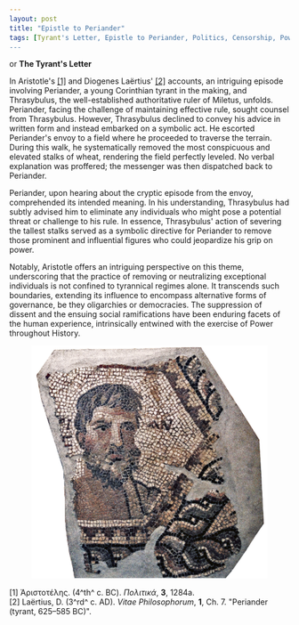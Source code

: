 ```yaml
---
layout: post
title: "Epistle to Periander"
tags: [Tyrant's Letter, Epistle to Periander, Politics, Censorship, Power Dynamics]
---
```


or **The Tyrant's Letter**

In Aristotle's <a href = "https://www.perseus.tufts.edu/hopper/text?doc=Perseus:text:1999.01.0058:book=3:section=1284a&highlight=periander" target="_blank">[1]</a> and Diogenes Laërtius' <a href = "https://penelope.uchicago.edu/Thayer/E/Roman/Texts/Diogenes_Laertius/Lives_of_the_Eminent_Philosophers/1/Periander*.html" target="_blank">[2]</a> accounts, an intriguing episode involving Periander, a young Corinthian tyrant in the making, and Thrasybulus, the well-established authoritative ruler of Miletus, unfolds. Periander, facing the challenge of maintaining effective rule, sought counsel from Thrasybulus. However, Thrasybulus declined to convey his advice in written form and instead embarked on a symbolic act. He escorted Periander's envoy to a field where he proceeded to traverse the terrain. During this walk, he systematically removed the most conspicuous and elevated stalks of wheat, rendering the field perfectly leveled. No verbal explanation was proffered; the messenger was then dispatched back to Periander.

Periander, upon hearing about the cryptic episode from the envoy, comprehended its intended meaning. In his understanding, Thrasybulus had subtly advised him to eliminate any individuals who might pose a potential threat or challenge to his rule. In essence, Thrasybulus' action of severing the tallest stalks served as a symbolic directive for Periander to remove those prominent and influential figures who could jeopardize his grip on power.

Notably, Aristotle offers an intriguing perspective on this theme, underscoring that the practice of removing or neutralizing exceptional individuals is not confined to tyrannical regimes alone. It transcends such boundaries, extending its influence to encompass alternative forms of governance, be they oligarchies or democracies. The suppression of dissent and the ensuing social ramifications have been enduring facets of the human experience, intrinsically entwined with the exercise of Power throughout History.

<figure>
	<img src="/images/periander_mosaic.png" alt="Periander Mosaic">
</figure>

[1] Ἀριστοτέλης. (4^th^ c. BC). *Πολιτικά*, **3**, 1284a.<br>
[2] Laërtius, D. (3^rd^ c. AD). *Vitae Philosophorum*, **1**, Ch. 7. "Periander (tyrant, 625–585 BC)".